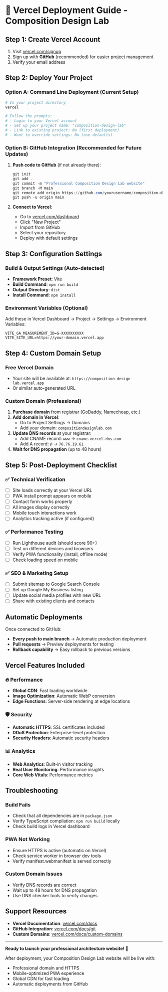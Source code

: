 # 🚀 Vercel Deployment Guide - Composition Design Lab

## Step 1: Create Vercel Account
1. Visit [vercel.com/signup](https://vercel.com/signup)
2. Sign up with **GitHub** (recommended) for easier project management
3. Verify your email address

## Step 2: Deploy Your Project

### Option A: Command Line Deployment (Current Setup)
```powershell
# In your project directory
vercel

# Follow the prompts:
# - Login to your Vercel account
# - Set up your project name: "composition-design-lab" 
# - Link to existing project: No (first deployment)
# - Want to override settings: No (use defaults)
```

### Option B: GitHub Integration (Recommended for Future Updates)
1. **Push code to GitHub** (if not already there):
   ```powershell
   git init
   git add .
   git commit -m "Professional Composition Design Lab website"
   git branch -M main
   git remote add origin https://github.com/yourusername/composition-design-lab.git
   git push -u origin main
   ```

2. **Connect to Vercel**:
   - Go to [vercel.com/dashboard](https://vercel.com/dashboard)
   - Click "New Project"
   - Import from GitHub
   - Select your repository
   - Deploy with default settings

## Step 3: Configuration Settings

### Build & Output Settings (Auto-detected)
- **Framework Preset**: Vite
- **Build Command**: `npm run build`
- **Output Directory**: `dist`
- **Install Command**: `npm install`

### Environment Variables (Optional)
Add these in Vercel Dashboard → Project → Settings → Environment Variables:
```
VITE_GA_MEASUREMENT_ID=G-XXXXXXXXXX
VITE_SITE_URL=https://your-domain.vercel.app
```

## Step 4: Custom Domain Setup

### Free Vercel Domain
- Your site will be available at: `https://composition-design-lab.vercel.app`
- Or similar auto-generated URL

### Custom Domain (Professional)
1. **Purchase domain** from registrar (GoDaddy, Namecheap, etc.)
2. **Add domain in Vercel**:
   - Go to Project Settings → Domains
   - Add your domain: `compositiondesignlab.com`
3. **Update DNS records** at your registrar:
   - Add CNAME record: `www` → `cname.vercel-dns.com`
   - Add A record: `@` → `76.76.19.61`
4. **Wait for DNS propagation** (up to 48 hours)

## Step 5: Post-Deployment Checklist

### ✅ Technical Verification
- [ ] Site loads correctly at your Vercel URL
- [ ] PWA install prompt appears on mobile
- [ ] Contact form works properly
- [ ] All images display correctly
- [ ] Mobile touch interactions work
- [ ] Analytics tracking active (if configured)

### ✅ Performance Testing
- [ ] Run Lighthouse audit (should score 90+)
- [ ] Test on different devices and browsers
- [ ] Verify PWA functionality (install, offline mode)
- [ ] Check loading speed on mobile

### ✅ SEO & Marketing Setup
- [ ] Submit sitemap to Google Search Console
- [ ] Set up Google My Business listing
- [ ] Update social media profiles with new URL
- [ ] Share with existing clients and contacts

## Automatic Deployments

Once connected to GitHub:
- **Every push to main branch** → Automatic production deployment
- **Pull requests** → Preview deployments for testing
- **Rollback capability** → Easy rollback to previous versions

## Vercel Features Included

### 🔥 Performance
- **Global CDN**: Fast loading worldwide
- **Image Optimization**: Automatic WebP conversion
- **Edge Functions**: Server-side rendering at edge locations

### 🛡️ Security
- **Automatic HTTPS**: SSL certificates included
- **DDoS Protection**: Enterprise-level protection
- **Security Headers**: Automatic security headers

### 📊 Analytics
- **Web Analytics**: Built-in visitor tracking
- **Real User Monitoring**: Performance insights
- **Core Web Vitals**: Performance metrics

## Troubleshooting

### Build Fails
- Check that all dependencies are in `package.json`
- Verify TypeScript compilation: `npm run build` locally
- Check build logs in Vercel dashboard

### PWA Not Working
- Ensure HTTPS is active (automatic on Vercel)
- Check service worker in browser dev tools
- Verify manifest.webmanifest is served correctly

### Custom Domain Issues
- Verify DNS records are correct
- Wait up to 48 hours for DNS propagation
- Use DNS checker tools to verify changes

## Support Resources

- **Vercel Documentation**: [vercel.com/docs](https://vercel.com/docs)
- **GitHub Integration**: [vercel.com/docs/git](https://vercel.com/docs/git)
- **Custom Domains**: [vercel.com/docs/custom-domains](https://vercel.com/docs/custom-domains)

---

**Ready to launch your professional architecture website! 🎉**

After deployment, your Composition Design Lab website will be live with:
- Professional domain and HTTPS
- Mobile-optimized PWA experience
- Global CDN for fast loading
- Automatic deployments from GitHub
